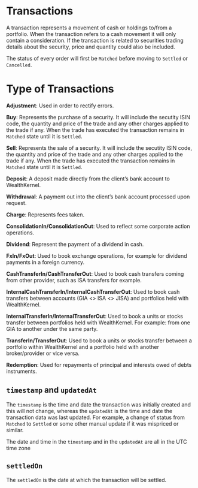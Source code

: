 # Transactions

A transaction represents a movement of cash or holdings to/from a portfolio. When the transaction refers to a cash movement it will only contain a consideration. If the transaction is related to securities trading details about the security, price and quantity could also be included.

The status of every order will first be `Matched` before moving to `Settled` or `Cancelled`.

# Type of Transactions

**Adjustment**: Used in order to rectify errors.

**Buy**: Represents the purchase of a security. It will include the secutity ISIN code, the quantity and price of the trade and any other charges applied to the trade if any. When the trade has executed the transaction remains in `Matched` state until it is `Settled`.

**Sell**: Represents the sale of a security. It will include the secutity ISIN code, the quantity and price of the trade and any other charges applied to the trade if any. When the trade has executed the transaction remains in `Matched` state until it is `Settled`.

**Deposit**: A deposit made directly from the client’s bank account to WealthKernel.

**Withdrawal**: A payment out into the client’s bank account processed upon request.

**Charge**: Represents fees taken.

**ConsolidationIn/ConsolidationOut**: Used to reflect some corporate action operations.

**Dividend**: Represent the payment of a dividend in cash.

**FxIn/FxOut**: Used to book exchange operations, for example for dividend payments in a foreign currency.

**CashTransferIn/CashTransferOut**: Used to book cash transfers coming from other provider, such as ISA transfers for example.

**InternalCashTransferIn/InternalCashTransferOut**: Used to book cash transfers between accounts (GIA <> ISA <> JISA) and portfolios held with WealthKernel.

**InternalTransferIn/InternalTransferOut**: Used to book a units or stocks transfer between portfolios held with WealthKernel. For example: from one GIA to another under the same party. 

**TransferIn/TransferOut**: Used to book a units or stocks transfer between a portfolio within WealthKernel and a portfolio held with another broker/provider or vice versa. 

**Redemption**: Used for repayments of principal and interests owed of debts instruments.

## `timestamp` and `updatedAt`

The `timestamp` is the time and date the transaction was initially created and this will not change, whereas the `updatedAt` is the time and date the transaction data was last updated. For example, a change of status from `Matched` to `Settled` or some other manual update if it was mispriced or similar.

The date and time in the `timestamp` and in the `updatedAt` are all in the UTC time zone

## `settledOn`

The `settledOn` is the date at which the transaction will be settled.